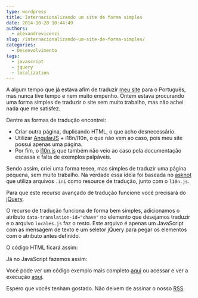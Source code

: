 ```yaml
---
type: wordpress
title: Internacionalizando um site de forma simples
date: 2014-10-20 10:44:49
authors:
  - alexandrevicenzi
slug: /internacionalizando-um-site-de-forma-simples/
categories:
  - Desenvolvimento
tags:
  - javascript
  - jquery
  - localization
---
```


A algum tempo que já estava afim de traduzir <a href="http://alexandrevicenzi.com">meu site</a> para o Português, mas nunca tive tempo e nem muito empenho.
Ontem estava procurando uma forma simples de traduzir o site sem muito trabalho, mas não achei nada que me satisfez.

Dentre as formas de tradução encontrei:
<ul>
	<li>Criar outra página, duplicando HTML, o que acho desnecessário.</li>
	<li>Utilizar <a href="https://angularjs.org/">AngularJS</a> + i18n/l10n, o que não vem ao caso, pois meu site possui apenas uma página.</li>
	<li>Por fim, o <a href="https://github.com/eligrey/l10n.js/">l10n.js</a> que também não veio ao caso pela documentação escassa e falta de exemplos palpáveis.</li>
</ul>
Sendo assim, criei uma forma <del>tosca</del>, mas simples de traduzir uma página pequena, sem muito trabalho. Na verdade essa ideia foi baseada no <a href="https://github.com/jdm/asknot">asknot</a> que utiliza arquivos <code>.ini</code> como resource de tradução, junto com o <code>l10n.js</code>.

Para que este recurso avançado de tradução funcione você precisará do <a href="http://jquery.com/">jQuery</a>.

O recurso de tradução funciona de forma bem simples, adicionamos o atributo <code>data-translation-id="chave"</code> no elemento que desejamos traduzir e o arquivo <code>locales.js</code> faz o resto. Este arquivo é apenas um JavaScript com as mensagem de texto e um seletor jQuery para pegar os elementos com o atributo antes definido.

O código HTML ficará assim:

<script src="//gistfy-app.herokuapp.com/github/ButecoOpenSource/site-localization/index.html" type="text/javascript"></script>Já no JavaScript fazemos assim:<script src="//gistfy-app.herokuapp.com/github/ButecoOpenSource/site-localization/locales.js" type="text/javascript"></script>

Você pode ver um código exemplo mais completo <a href="//github.com/alexandrevicenzi/alexandrevicenzi.github.io">aqui</a> ou acessar e ver a execução <a href="http://alexandrevicenzi.com/">aqui</a>.

Espero que vocês tenham gostado. Não deixem de assinar o nosso <a href="/feed.xml">RSS</a>.
